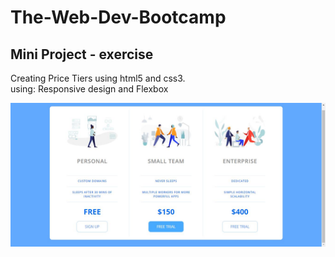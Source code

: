 # The-Web-Dev-Bootcamp

## Mini Project - exercise
Creating Price Tiers using html5 and css3. <br>
using: Responsive design and Flexbox

![alt text](miniProject1.JPG)
